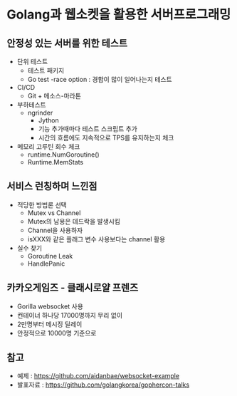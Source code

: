 # Golang과 웹소켓을 활용한 서버프로그래밍

## 안정성 있는 서버를 위한 테스트

* 단위 테스트
  * 테스트 패키지
  * Go test -race option : 경합이 많이 일어나는지 테스트
* CI/CD
  * Git + 메소스-마라톤
* 부하테스트
  * ngrinder
    * Jython
    * 기능 추가때마다 테스트 스크립트 추가
    * 시간의 흐름에도 지속적으로 TPS를 유지하는지 체크
* 메모리 고루틴 회수 체크
  * runtime.NumGoroutine()
  * Runtime.MemStats



## 서비스 런칭하며 느낀점

* 적당한 방법론 선택
  * Mutex vs Channel
  * Mutex의 남용은 데드락을 발생시킴
  * Channel을 사용하자
  * isXXX와 같은 플래그 변수 사용보다는 channel 활용
* 실수 찾기
  * Goroutine Leak
  * HandlePanic



## 카카오게임즈 - 클래시로얄 프렌즈
  * Gorilla websocket 사용
  * 컨테이너 하나당 17000명까지 무리 없이
  * 2만명부터 메시징 딜레이
  * 안정적으로 10000명 기준으로



## 참고

* 예제 : https://github.com/aidanbae/websocket-example 
* 발표자료 : https://github.com/golangkorea/gophercon-talks
